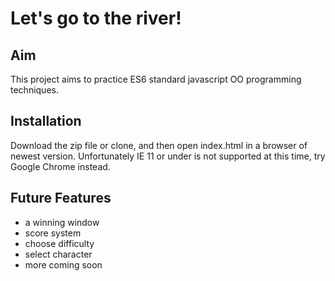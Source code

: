 # Let's go to the river!

## Aim

This project aims to practice ES6 standard javascript OO programming techniques.

## Installation

Download the zip file or clone, and then open index.html in a browser of newest version. Unfortunately IE 11 or under is not supported at this time, try Google Chrome instead.

## Future Features

- a winning window
- score system
- choose difficulty
- select character
- more coming soon
